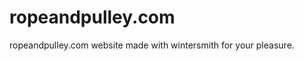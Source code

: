 ropeandpulley.com
=================

ropeandpulley.com website made with wintersmith for your pleasure.
